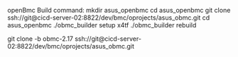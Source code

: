 openBmc Build command:
mkdir asus_openbmc
cd asus_openbmc
git clone ssh://git@cicd-server-02:8822/dev/bmc/oprojects/asus_obmc.git
cd asus_openbmc
./obmc_builder setup x4tf 
./obmc_builder rebuild


git clone -b obmc-2.17 ssh://git@cicd-server-02:8822/dev/bmc/oprojects/asus_obmc.git
